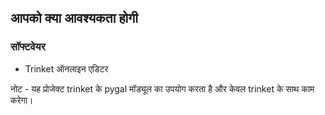## आपको क्या आवश्यकता होगी

### सॉफ्टवेयर

+ Trinket ऑनलाइन एडिटर

नोट - यह प्रोजेक्ट trinket के pygal मॉड्यूल का उपयोग करता है और केवल trinket के साथ काम करेगा।